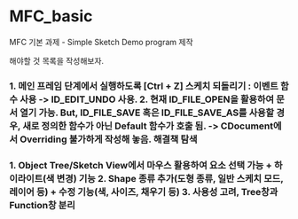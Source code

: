 # MFC_basic
MFC 기본 과제 - Simple Sketch Demo program 제작

해야할 것 목록을 작성해보자.

<h3 보완점>
1.  메인 프레임 단계에서 실행하도록
    [Ctrl + Z] 스케치 되돌리기 : 이벤트 함수 사용 -> ID_EDIT_UNDO 사용.
2.  현재 ID_FILE_OPEN을 활용하여 문서 열기 가능.
    But, ID_FILE_SAVE 혹은 ID_FILE_SAVE_AS를 사용할 경우, 새로 정의한 함수가 아닌 Default 함수가 호출 됨.
    -> CDocument에서 Overriding 불가하게 작성해 놓음. 해결책 탐색

<h3 발전방향>
1.  Object Tree/Sketch View에서 마우스 활용하여 요소 선택 가능 + 하이라이트(색 변경) 기능
2.  Shape 종류 추가(도형 종류, 일반 스케치 모드, 레이어 등) + 수정 기능(색, 사이즈, 채우기 등)
3.  사용성 고려, Tree창과 Function창 분리